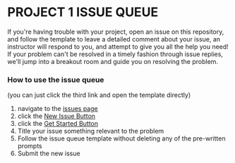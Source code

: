 # PROJECT 1 ISSUE QUEUE

If you're having trouble with your project, open an issue on this repository, and follow the template to leave a detailed comment about your issue, an instructor will respond to you, and attempt to give you all the help you need! If your problem can't be resolved in a timely fashion through issue replies, we'll jump into a breakout room and guide you on resolving the problem.

### How to use the issue queue
(you can just click the third link and open the template directly)

1. navigate to the [issues page](https://github.com/sei-ec-remote/project-2-issues/issues)
2. click the [New Issue Button](https://github.com/sei-ec-remote/project-2-issues/issues/new/choose)
3. click the [Get Started Button](https://github.com/sei-ec-remote/project-2-issues/issues/new?assignees=&labels=&template=game-project-issue-template.md&title=Game+project+issue)
4. Title your issue something relevant to the problem
5. Follow the issue queue template without deleting any of the pre-written prompts
6. Submit the new issue
